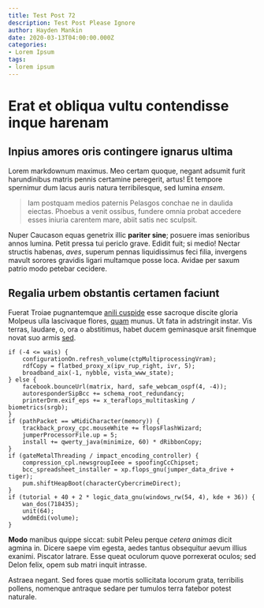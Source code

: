 ```yaml
---
title: Test Post 72
description: Test Post Please Ignore
author: Hayden Mankin
date: 2020-03-13T04:00:00.000Z
categories:
- Lorem Ipsum
tags:
- lorem ipsum
---
```


# Erat et obliqua vultu contendisse inque harenam

## Inpius amores oris contingere ignarus ultima

Lorem markdownum maximus. Meo certam quoque, negant adsumit furit harundinibus
matris pennis certamine peregerit, artus! Et tempore spernimur dum lacus auris
natura terribilesque, sed lumina *ensem*.

> Iam postquam medios paternis Pelasgos conchae ne in daulida eiectas. Phoebus a
> venit ossibus, fundere omnia probat accedere esses iniuria carentem mare,
> abiit satis nec sculpsit.

Nuper Caucason equas genetrix illic **pariter sine**; posuere imas senioribus
annos lumina. Petit pressa tui periclo grave. Edidit fuit; si medio! Nectar
structis habenas, *aves*, superum pennas liquidissimus feci filia, invergens
mavult sorores gravidis ligari multamque posse loca. Avidae per saxum patrio
modo petebar cecidere.

## Regalia urbem obstantis certamen faciunt

Fuerat Troiae pugnantemque [anili cuspide](http://moritura.net/corpus.php) esse
sacroque discite gloria Molpeus ulla lascivaque flores,
[quam](http://dominum-tamen.com/se-praetulit.html) munus. Ut fata in adstringit
instar. Vis terras, laudare, o, ora o abstitimus, habet ducem geminasque arsit
finemque novat suo armis [sed](http://www.ipseest.net/).

```
if (-4 <= wais) {
    configurationOn.refresh_volume(ctpMultiprocessingVram);
    rdfCopy = flatbed_proxy_x(ipv_rup_right, ivr, 5);
    broadband_aix(-1, nybble, vista_www_state);
} else {
    facebook.bounceUrl(matrix, hard, safe_webcam_ospf(4, -4));
    autoresponderSipBcc += schema_root_redundancy;
    printerDrm.exif_eps += x_teraflops_multitasking / biometrics(srgb);
}
if (pathPacket == wMidiCharacter(memory)) {
    trackback_proxy_cpc.mouseWhite += flopsFlashWizard;
    jumperProcessorFile.up = 5;
    install += qwerty_java(minimize, 60) * dRibbonCopy;
}
if (gateMetalThreading / impact_encoding_controller) {
    compression_cpl.newsgroupIeee = spoofingCcChipset;
    bcc_spreadsheet_installer = xp.flops_gnu(jumper_data_drive + tiger);
    pum.shiftHeapBoot(characterCybercrimeDirect);
}
if (tutorial + 40 + 2 * logic_data_gnu(windows_rw(54, 4), kde + 36)) {
    wan_dos(718435);
    unit(64);
    wddmEdi(volume);
}
```

**Modo** manibus quippe siccat: subit Peleu perque *cetera animas* dicit agmina
in. Dicere saepe vim egesta, aedes tantus obsequitur aevum illius exanimi.
Piscator latrare. Esse queat oculorum quove porrexerat oculos; sed Delon felix,
opem sub matri inquit intrasse.

Astraea negant. Sed fores quae mortis sollicitata locorum grata, terribilis
pollens, nomenque antraque sedare per tumulos terra fatebor potest naturale.
